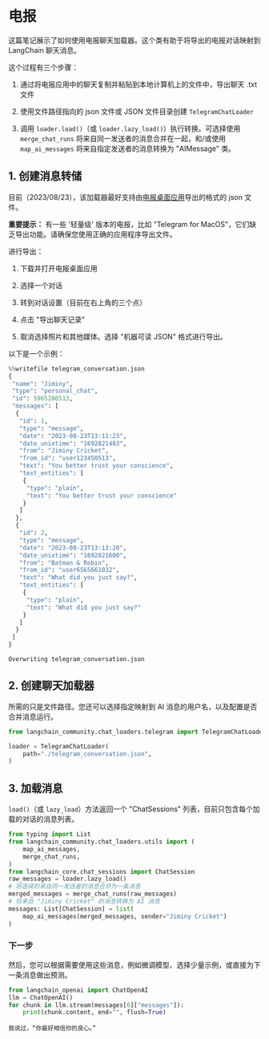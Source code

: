 # 电报

这篇笔记展示了如何使用电报聊天加载器。这个类有助于将导出的电报对话映射到 LangChain 聊天消息。

这个过程有三个步骤：

1. 通过将电报应用中的聊天复制并粘贴到本地计算机上的文件中，导出聊天 .txt 文件

2. 使用文件路径指向的 json 文件或 JSON 文件目录创建 `TelegramChatLoader`

3. 调用 `loader.load()`（或 `loader.lazy_load()`）执行转换。可选择使用 `merge_chat_runs` 将来自同一发送者的消息合并在一起，和/或使用 `map_ai_messages` 将来自指定发送者的消息转换为 "AIMessage" 类。

## 1. 创建消息转储

目前（2023/08/23），该加载器最好支持由[电报桌面应用](https://desktop.telegram.org/)导出的格式的 json 文件。

**重要提示：** 有一些 '轻量级' 版本的电报，比如 "Telegram for MacOS"，它们缺乏导出功能。请确保您使用正确的应用程序导出文件。

进行导出：

1. 下载并打开电报桌面应用

2. 选择一个对话

3. 转到对话设置（目前在右上角的三个点）

4. 点击 "导出聊天记录"

5. 取消选择照片和其他媒体。选择 "机器可读 JSON" 格式进行导出。

以下是一个示例：

```python
%%writefile telegram_conversation.json
{
 "name": "Jiminy",
 "type": "personal_chat",
 "id": 5965280513,
 "messages": [
  {
   "id": 1,
   "type": "message",
   "date": "2023-08-23T13:11:23",
   "date_unixtime": "1692821483",
   "from": "Jiminy Cricket",
   "from_id": "user123450513",
   "text": "You better trust your conscience",
   "text_entities": [
    {
     "type": "plain",
     "text": "You better trust your conscience"
    }
   ]
  },
  {
   "id": 2,
   "type": "message",
   "date": "2023-08-23T13:13:20",
   "date_unixtime": "1692821600",
   "from": "Batman & Robin",
   "from_id": "user6565661032",
   "text": "What did you just say?",
   "text_entities": [
    {
     "type": "plain",
     "text": "What did you just say?"
    }
   ]
  }
 ]
}
```

```output
Overwriting telegram_conversation.json
```

## 2. 创建聊天加载器

所需的只是文件路径。您还可以选择指定映射到 AI 消息的用户名，以及配置是否合并消息运行。

```python
from langchain_community.chat_loaders.telegram import TelegramChatLoader
```

```python
loader = TelegramChatLoader(
    path="./telegram_conversation.json",
)
```

## 3. 加载消息

`load()`（或 `lazy_load`）方法返回一个 "ChatSessions" 列表，目前只包含每个加载的对话的消息列表。

```python
from typing import List
from langchain_community.chat_loaders.utils import (
    map_ai_messages,
    merge_chat_runs,
)
from langchain_core.chat_sessions import ChatSession
raw_messages = loader.lazy_load()
# 将连续的来自同一发送者的消息合并为一条消息
merged_messages = merge_chat_runs(raw_messages)
# 将来自 "Jiminy Cricket" 的消息转换为 AI 消息
messages: List[ChatSession] = list(
    map_ai_messages(merged_messages, sender="Jiminy Cricket")
)
```

### 下一步

然后，您可以根据需要使用这些消息，例如微调模型、选择少量示例，或直接为下一条消息做出预测。

```python
from langchain_openai import ChatOpenAI
llm = ChatOpenAI()
for chunk in llm.stream(messages[0]["messages"]):
    print(chunk.content, end="", flush=True)
```

```output
我说过，“你最好相信你的良心。”
```